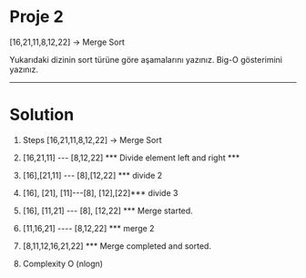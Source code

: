 # Proje 2
[16,21,11,8,12,22] -> Merge Sort

Yukarıdaki dizinin sort türüne göre aşamalarını yazınız.
Big-O gösterimini yazınız.

---

# Solution
1. Steps
[16,21,11,8,12,22] -> Merge Sort

  1. [16,21,11]  --- [8,12,22]        *** Divide element left and right ***
  2. [16],[21,11] --- [8],[12,22]     *** divide 2
  3. [16], [21], [11]---[8], [12],[22]*** divide 3
  4. [16], [11,21] --- [8], [12,22]   *** Merge started. 
  5. [11,16,21] ---- [8,12,22]        *** merge 2
  6. [8,11,12,16,21,22]               *** Merge completed and sorted. 

2. Complexity 
O (nlogn)
